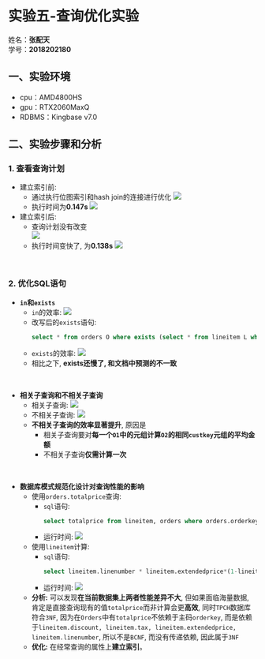 # 实验五-查询优化实验
姓名：**张配天**\
学号：**2018202180**
## 一、实验环境
- cpu：AMD4800HS
- gpu：RTX2060MaxQ
- RDBMS：Kingbase v7.0
  
## 二、实验步骤和分析
### 1. 查看查询计划
- 建立索引前:
  - 通过执行位图索引和hash join的连接进行优化
    ![](../resources/lab5/1.png)
  - 执行时间为**0.147s**
    ![](../resources/lab5/1_23.png)
- 建立索引后:
  - 查询计划没有改变\
    ![](../resources/lab5/2.png)
  - 执行时间变快了, 为**0.138s**
    ![](../resources/lab5/2_2.png)
<br>

### 2. 优化SQL语句
- **`in`和`exists`**
  - `in`的效率:
    ![](../resources/lab5/in.png)
  - 改写后的`exists`语句:
    ```sql
    select * from orders O where exists (select * from lineitem L where L.orderkey=O.orderkey and exists (select * from part P where P.name='发电机组' and L.partkey=P.partkey));
    ```
  - `exists`的效率:
  ![](../resources/lab5/exists.png)
  - 相比之下, **exists还慢了, 和文档中预测的不一致**
<br>

- **相关子查询和不相关子查询**
  - 相关子查询:
    ![](../resources/lab5/相关.png)
  - 不相关子查询:
    ![](../resources/lab5/不相关.png)
  - **不相关子查询的效率显著提升**,  原因是
    - 相关子查询要对**每一个`O1`中的元组计算`O2`的相同`custkey`元组的平均金额**
    - 不相关子查询**仅需计算一次**
<br>

- **数据库模式规范化设计对查询性能的影响**
  - 使用`orders.totalprice`查询:
    - `sql`语句:
      ```sql
      select totalprice from lineitem, orders where orders.orderkey=lineitem.orderkey;
      ```
    - 运行时间:
    ![](../resources/lab5/lineitem.png)
  - 使用`lineitem`计算:
    - `sql`语句:
      ```sql
      select lineitem.linenumber * lineitem.extendedprice*(1-lineitem.discount)*(1+lineitem.tax) from lineitem,orders where orders.orderkey=lineitem.orderkey
      ```
    - 运行时间:
    ![](../resources/lab5/order.totalprice.png)  
  - **分析:**
  可以发现**在当前数据集上两者性能差异不大**, 但如果面临海量数据, 肯定是直接查询现有的值`totalprice`而非计算会更**高效**, 同时`TPCH`数据库符合`3NF`, 因为在`Orders`中有`totalprice`不依赖于主码`orderkey`, 而是依赖于`lineitem.discount, lineitem.tax, lineitem.extendedprice, lineitem.linenumber`, 所以不是`BCNF`, 而没有传递依赖, 因此属于`3NF`
  - **优化:**
  在经常查询的属性上**建立索引**。